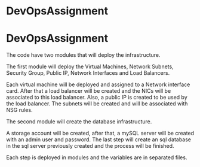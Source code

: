 # DevOpsAssignment

# DevOpsAssignment

The code have two modules that will deploy the infrastructure. 

The first module will deploy the Virtual Machines, Network Subnets, Security Group, Public IP, Network Interfaces and Load Balancers.

Each virtual machine will be deployed and assigned to a Network interface card. After that a load balancer will be created and the NICs will be associated to this load balancer.
Also, a public IP is created to be used by the load balancer. The subnets will be created and will be associated with NSG rules.

The second module will create the database infrastructure.

A storage account will be created, after that, a mySQL server will be created with an admin user and password. The last step will create an sql database in the sql server previously created and the process will be finished.

Each step is deployed in modules and the variables are in separated files.
